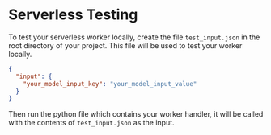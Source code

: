 # Serverless Testing

To test your serverless worker locally, create the file `test_input.json` in the root directory of your project. This file will be used to test your worker locally.

```json
{
  "input": {
    "your_model_input_key": "your_model_input_value"
  }
}
```

Then run the python file which contains your worker handler, it will be called with the contents of `test_input.json` as the input.
